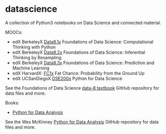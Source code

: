 # datascience

A collection of Python3 notebooks on Data Science and connected material.

MOOCs:
   * edX BerkeleyX [Data8.1x](https://github.com/egalli64/datascience/tree/master/data8x/block1) Foundations of Data Science: Computational Thinking with Python
   * edX BerkeleyX [Data8.2x](https://github.com/egalli64/datascience/tree/master/data8x/block2) Foundations of Data Science: Inferential Thinking by Resampling
   * edX BerkeleyX [Data8.3x](https://github.com/egalli64/datascience/tree/master/data8x/block3) Foundations of Data Science: Prediction and Machine Learning
   * edX HarvardX: [FC1x](https://github.com/egalli64/datascience/tree/master/fc1) Fat Chance: Probability from the Ground Up
   * edX UCSanDiegoX [DSE200x](https://github.com/egalli64/datascience/tree/master/dse2_0x/dse200x) Python for Data Science

See the Foundations of Data Science [data-8 textbook](https://github.com/data-8/textbook) GitHub repository for data files and more.

Books:
   * [Python for Data Analysis](https://github.com/egalli64/datascience/tree/master/pydata)

See the Wes McKinney [Python for Data Analysis](https://github.com/wesm/pydata-book) GitHub repository for data files and more.